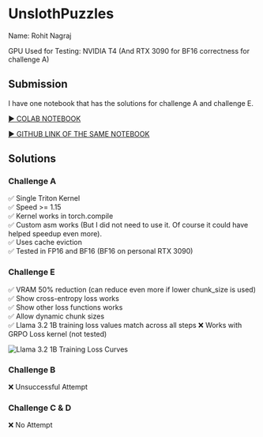 # UnslothPuzzles

Name: Rohit Nagraj

GPU Used for Testing: NVIDIA T4 (And RTX 3090 for BF16 correctness for challenge A)

## Submission
I have one notebook that has the solutions for challenge A and challenge E.

[▶️ COLAB NOTEBOOK](https://colab.research.google.com/drive/1ZV3Ll4vU92quNQDnwPAnVXX11bGP1FgU?usp=sharing)

[▶️ GITHUB LINK OF THE SAME NOTEBOOK](https://github.com/RohitNagraj/UnslothPuzzles/blob/main/Rohit_Unsloth_Puzzles.ipynb)

## Solutions
### Challenge A
✅ Single Triton Kernel  
✅ Speed >= 1.15  
✅ Kernel works in torch.compile  
✅ Custom asm works (But I did not need to use it. Of course it could have helped speedup even more).  
✅ Uses cache eviction  
✅ Tested in FP16 and BF16 (BF16 on personal RTX 3090)  

### Challenge E

✅ VRAM 50% reduction (can reduce even more if lower chunk_size is used)  
✅ Show cross-entropy loss works  
✅ Show other loss functions works  
✅ Allow dynamic chunk sizes  
✅ Llama 3.2 1B training loss values match across all steps
❌ Works with GRPO Loss kernel (not tested)

![Llama 3.2 1B Training Loss Curves](resources/q5/llama32_1b_loss_curve.png "Llama 3.2 1B Training Loss Curves")

### Challenge B

❌ Unsuccessful Attempt

### Challenge C & D

❌ No Attempt
